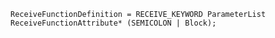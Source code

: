 <!-- This file is generated automatically by infrastructure scripts. Please don't edit by hand. -->

```{ .ebnf .slang-ebnf #ReceiveFunctionDefinition }
ReceiveFunctionDefinition = RECEIVE_KEYWORD ParameterList ReceiveFunctionAttribute* (SEMICOLON | Block);
```
